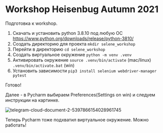 # Workshop Heisenbug Autumn 2021

Подготовка к workshop.

1. Скачать и установить python 3.8.10 под любую ОС https://www.python.org/downloads/release/python-3810/
2. Создать директорию для проекта `mkdir selene_workshop`
3. Перейти в директорию `cd selene_workshop`
4. Создать виртуальное окружение `python -m venv .venv`
5. Активировать окружение `source .venv/bin/activate` (mac/linux) `.venv/bin/activate.bat` (win)
6. Установить зависимости `pip3 install selenium webdriver-manager pytest`

Готово!

Далее - в Pycharm выбираем Preferences(Settings on win) и следуем инструкции на картинке.

![telegram-cloud-document-2-5397866154028961745](https://user-images.githubusercontent.com/17043964/136193623-875f43a3-a21e-472f-a276-6e82a9cf1d95.jpg)

Теперь Pycharm тоже подхватил виртуальное окружение.
Можно работать!
